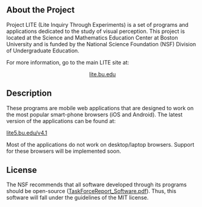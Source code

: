 <h2>About the Project</h2>

Project LITE (Lite Inquiry Through Experiments) is a set of programs and
applications dedicated to the study of visual perception. This project is
located at the Science and Mathematics Education Center at Boston
University and is funded by the National Science Foundation (NSF)
Division of Undergraduate Education.

For more information, go to the main LITE site at:

<div style="text-align:center;">
     <a href="http://lite.bu.edu">lite.bu.edu</a>
</div>

<h2>Description</h2>

These programs are mobile web applications that are designed to work on
the most popular smart-phone browsers (iOS and Android). The latest
version of the applications can be found at:

<div id="text-align:center;">
     <a href="http://lite5.bu.edu/v4.1/">lite5.bu.edu/v4.1</a>
</div>

Most of the applications do not work on desktop/laptop browsers. Support
for these browsers will be implemented soon.

<h2>License</h2>

The NSF recommends that all software developed through its programs should be open-source (<a href='https://www.nsf.gov/cise/aci/taskforces/TaskForceReport_Software.pdf'>TaskForceReport_Software.pdf</a>). Thus, this software will fall under the guidelines of the MIT license.
